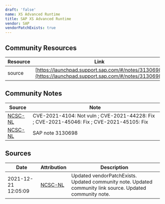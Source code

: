 ```yaml
---
draft: 'false'
name: XS Advanced Runtime
title: SAP XS Advanced Runtime
vendor: SAP
vendorPatchExists: true
---
```



## Community Resources
| Resource | Link |
| --- | --- |
| source | [https://launchpad.support.sap.com/#/notes/3130698](https://launchpad.support.sap.com/#/notes/3130698) |

## Community Notes
| Source | Note |
| --- | --- |
| [NCSC-NL](https://github.com/NCSC-NL/log4shell/blob/main/software/README.md) | CVE-2021-4104: Not vuln ; CVE-2021-44228: Fix ; CVE-2021-45046: Fix ; CVE-2021-45105: Fix </ul> |
| [NCSC-NL](https://github.com/NCSC-NL/log4shell/blob/main/software/README.md) | SAP note 3130698 |

## Sources
| Date | Attribution | Description |
| --- | --- | --- |
| 2021-12-21 12:05:09 | [NCSC-NL](https://github.com/NCSC-NL/log4shell/blob/main/software/README.md) | Updated vendorPatchExists. Updated community note. Updated community link source. Updated community note.  |

